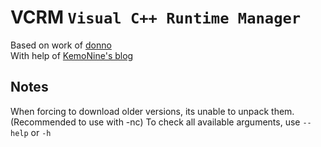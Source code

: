 # VCRM `Visual C++ Runtime Manager`

Based on work of [donno](https://github.com/donno)  
With help of [KemoNine's blog](https://blog.kemonine.info/blog/2024-11-07-windows-vc-redist/)

## Notes

When forcing to download older versions, its unable to unpack them. (Recommended to use with -nc)
To check all available arguments, use `--help` or `-h`

